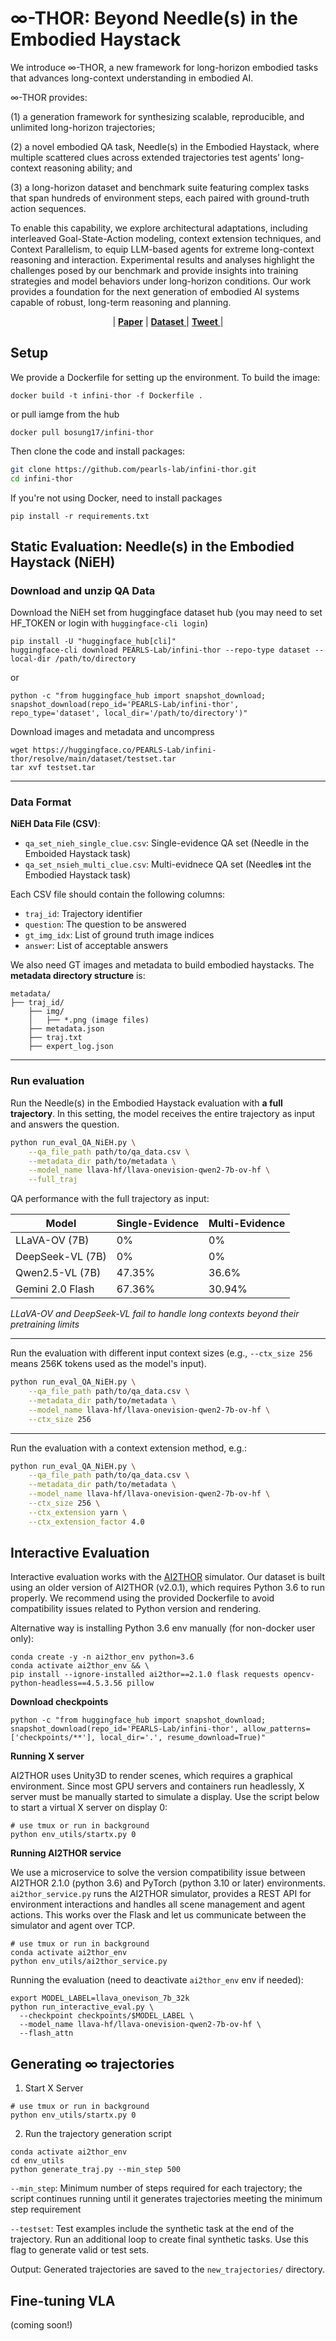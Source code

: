 # $\infty$-THOR: Beyond Needle(s) in the Embodied Haystack

We introduce $\infty$-THOR, a new framework for long-horizon embodied tasks that advances long-context understanding in embodied AI.

$\infty$-THOR provides:

(1) a generation framework for synthesizing scalable, reproducible, and unlimited long-horizon trajectories;

(2) a novel embodied QA task, Needle(s) in the Embodied Haystack, where multiple scattered clues across extended trajectories test agents’ long-context reasoning ability; and 

(3) a long-horizon dataset and benchmark suite featuring complex tasks that span hundreds of environment steps, each paired with ground-truth action sequences.

To enable this capability, we explore architectural adaptations, including interleaved Goal-State-Action modeling, context extension techniques, and Context Parallelism, to equip LLM-based agents for extreme long-context reasoning and interaction. Experimental results and analyses highlight the challenges posed by our benchmark and provide insights into training strategies and model behaviors under long-horizon conditions. Our work provides a foundation for the next generation of embodied AI systems capable of robust, long-term reasoning and planning.


<p align="center">
| <a href="https://arxiv.org/pdf/2505.16928"><b>Paper</b></a> | <a href="https://huggingface.co/datasets/PEARLS-Lab/infini-thor"> <b>Dataset</b> </a> | <a href="https://x.com/rajammanabrolu/status/1925945858664604025"> <b>Tweet</b> </a> |
</p>


## Setup

We provide a Dockerfile for setting up the environment. To build the image:
```
docker build -t infini-thor -f Dockerfile .
```
or pull iamge from the hub
```
docker pull bosung17/infini-thor
```


Then clone the code and install packages:

```bash
git clone https://github.com/pearls-lab/infini-thor.git
cd infini-thor
```

If you're not using Docker, need to install packages
```
pip install -r requirements.txt
```

## Static Evaluation: Needle(s) in the Embodied Haystack (NiEH)

### Download and unzip QA Data
Download the NiEH set from huggingface dataset hub (you may need to set HF_TOKEN or login with `huggingface-cli login`)
```
pip install -U "huggingface_hub[cli]"
huggingface-cli download PEARLS-Lab/infini-thor --repo-type dataset --local-dir /path/to/directory
```
or
```
python -c "from huggingface_hub import snapshot_download; snapshot_download(repo_id='PEARLS-Lab/infini-thor', repo_type='dataset', local_dir='/path/to/directory')" 

```

Download images and metadata and uncompress
```
wget https://huggingface.co/PEARLS-Lab/infini-thor/resolve/main/dataset/testset.tar
tar xvf testset.tar
```

---

### Data Format

**NiEH Data File (CSV)**:
- `qa_set_nieh_single_clue.csv`: Single-evidence QA set (Needle in the Emboided Haystack task)
- `qa_set_nsieh_multi_clue.csv`: Multi-evidnece QA set (Needle**s** int the Embodied Haystack task)

Each CSV file should contain the following columns:
- `traj_id`: Trajectory identifier
- `question`: The question to be answered
- `gt_img_idx`: List of ground truth image indices
- `answer`: List of acceptable answers


We also need GT images and metadata to build embodied haystacks. The 
**metadata directory structure** is:
```
metadata/
├── traj_id/
    ├── img/
    │   ├── *.png (image files)
    ├── metadata.json
    ├── traj.txt
    ├── expert_log.json
```

---

### Run evaluation

Run the Needle(s) in the Embodied Haystack evaluation with **a full trajectory**.
In this setting, the model receives the entire trajectory as input and answers the question. 

```bash
python run_eval_QA_NiEH.py \
    --qa_file_path path/to/qa_data.csv \
    --metadata_dir path/to/metadata \
    --model_name llava-hf/llava-onevision-qwen2-7b-ov-hf \
    --full_traj
```

QA performance with the full trajectory as input:

| Model | Single-Evidence | Multi-Evidence |
|-------|----------------|----------------|
| LLaVA-OV (7B) | 0% | 0% |
| DeepSeek-VL (7B) | 0% | 0% |
| Qwen2.5-VL (7B) | 47.35% | 36.6% |
| Gemini 2.0 Flash | 67.36% | 30.94% |


*LLaVA-OV and DeepSeek-VL fail to handle long contexts beyond their pretraining limits*

---

Run the evaluation with different input context sizes (e.g., `--ctx_size 256` means 256K tokens used as the model's input). 


```bash
python run_eval_QA_NiEH.py \
    --qa_file_path path/to/qa_data.csv \
    --metadata_dir path/to/metadata \
    --model_name llava-hf/llava-onevision-qwen2-7b-ov-hf \
    --ctx_size 256
```

---

Run the evaluation with a context extension method, e.g.:
```bash
python run_eval_QA_NiEH.py \
    --qa_file_path path/to/qa_data.csv \
    --metadata_dir path/to/metadata \
    --model_name llava-hf/llava-onevision-qwen2-7b-ov-hf \
    --ctx_size 256 \
    --ctx_extension yarn \
    --ctx_extension_factor 4.0
```

## Interactive Evaluation

Interactive evaluation works with the [AI2THOR](https://ai2thor.allenai.org) simulator.
Our dataset is built using an older version of AI2THOR (v2.0.1), which requires Python 3.6 to run properly.
We recommend using the provided Dockerfile to avoid compatibility issues related to Python version and rendering.

Alternative way is installing Python 3.6 env manually (for non-docker user only):

```
conda create -y -n ai2thor_env python=3.6
conda activate ai2thor_env && \
pip install --ignore-installed ai2thor==2.1.0 flask requests opencv-python-headless==4.5.3.56 pillow
```

**Download checkpoints**

```
python -c "from huggingface_hub import snapshot_download; snapshot_download(repo_id='PEARLS-Lab/infini-thor', allow_patterns=['checkpoints/**'], local_dir='.', resume_download=True)"
```

**Running X server**

AI2THOR uses Unity3D to render scenes, which requires a graphical environment.
Since most GPU servers and containers run headlessly, X server must be manually started to simulate a display.
Use the script below to start a virtual X server on display 0:
```
# use tmux or run in background
python env_utils/startx.py 0
```

**Running AI2THOR service**

We use a microservice to solve the version compatibility issue between AI2THOR 2.1.0 (python 3.6) and PyTorch (python 3.10 or later) environments.
`ai2thor_service.py` runs the AI2THOR simulator, provides a REST API for environment interactions and handles all scene management and agent actions.
This works over the Flask and let us communicate between the simulator and agent over TCP.

```
# use tmux or run in background
conda activate ai2thor_env
python env_utils/ai2thor_service.py
```

Running the evaluation (need to deactivate `ai2thor_env` env if needed):

```
export MODEL_LABEL=llava_onevison_7b_32k
python run_interactive_eval.py \
  --checkpoint checkpoints/$MODEL_LABEL \
  --model_name llava-hf/llava-onevision-qwen2-7b-ov-hf \
  --flash_attn
```

## Generating $\infty$ trajectories
1. Start X Server
```
# use tmux or run in background
python env_utils/startx.py 0
```

2. Run the trajectory generation script
```
conda activate ai2thor_env
cd env_utils
python generate_traj.py --min_step 500
```
`--min_step`: Minimum number of steps required for each trajectory; the script continues running until it generates trajectories meeting the minimum step requirement

`--testset`: Test examples include the synthetic task at the end of the trajectory. Run an additional loop to create final synthetic tasks. Use this flag to generate valid or test sets. 

Output: Generated trajectories are saved to the `new_trajectories/` directory.

## Fine-tuning VLA
(coming soon!)